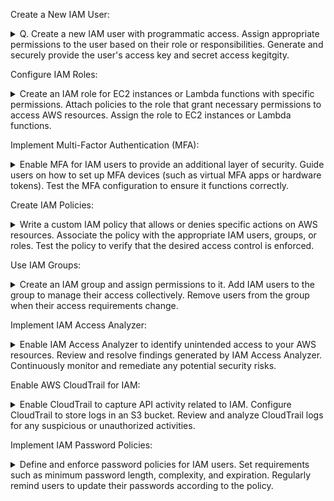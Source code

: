 Create a New IAM User:

<details>
<summary>Q. Create a new IAM user with programmatic access.
Assign appropriate permissions to the user based on their role or responsibilities.
Generate and securely provide the user's access key and secret access kegitgity.
</summary>
<br>
This is how you dropdown.
</details>




Configure IAM Roles:
<details>
<summary>Create an IAM role for EC2 instances or Lambda functions with specific permissions.
Attach policies to the role that grant necessary permissions to access AWS resources.
Assign the role to EC2 instances or Lambda functions.</summary>
<br>
answer:
</details>

Implement Multi-Factor Authentication (MFA):
<details>
<summary>Enable MFA for IAM users to provide an additional layer of security.
Guide users on how to set up MFA devices (such as virtual MFA apps or hardware tokens).
Test the MFA configuration to ensure it functions correctly.</summary>
<br>
</details> 

Create IAM Policies:
<details>
<summary>Write a custom IAM policy that allows or denies specific actions on AWS resources.
Associate the policy with the appropriate IAM users, groups, or roles.
Test the policy to verify that the desired access control is enforced.</summary>
<br>
</details>

Use IAM Groups:
<details>
<summary>
Create an IAM group and assign permissions to it.
Add IAM users to the group to manage their access collectively.
Remove users from the group when their access requirements change.</summary>
<br>
</details>

Implement IAM Access Analyzer:

<details>
<summary>Enable IAM Access Analyzer to identify unintended access to your AWS resources.
Review and resolve findings generated by IAM Access Analyzer.
Continuously monitor and remediate any potential security risks.
</summary>
<br>
</details>

Enable AWS CloudTrail for IAM:
<details>
<summary>
Enable CloudTrail to capture API activity related to IAM.
Configure CloudTrail to store logs in an S3 bucket.
Review and analyze CloudTrail logs for any suspicious or unauthorized activities.
</summary>
<br>
</details>

Implement IAM Password Policies:
<details>
<summary>Define and enforce password policies for IAM users.
Set requirements such as minimum password length, complexity, and expiration.
Regularly remind users to update their passwords according to the policy.</summary>
<br>
</details>
